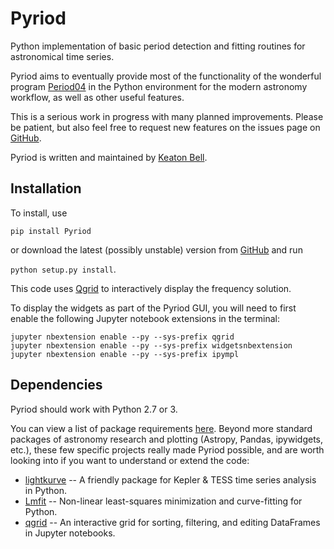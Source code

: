 # Pyriod

Python implementation of basic period detection and fitting routines for astronomical time series.  

Pyriod aims to eventually provide most of the functionality of the wonderful program [Period04](https://www.univie.ac.at/tops/Period04/) in the Python environment for the modern astronomy workflow, as well as other useful features.

This is a serious work in progress with many planned improvements. Please be patient, but also feel free to request new features on the issues page on [GitHub](https://github.com/keatonb/Pyriod/issues).

Pyriod is written and maintained by [Keaton Bell](http://staff.washington.edu/keatonb/).

## Installation

To install, use

```pip install Pyriod```

or download the latest (possibly unstable) version from [GitHub](https://github.com/keatonb/Pyriod) and run

```python setup.py install```.

This code uses [Qgrid](https://github.com/quantopian/qgrid) to interactively display the frequency solution. 

To display the widgets as part of the Pyriod GUI, you will need to first enable the following Jupyter notebook extensions in the terminal:
```
jupyter nbextension enable --py --sys-prefix qgrid
jupyter nbextension enable --py --sys-prefix widgetsnbextension
jupyter nbextension enable --py --sys-prefix ipympl
```

## Dependencies

Pyriod should work with Python 2.7 or 3. 

You can view a list of package requirements [here](https://github.com/keatonb/Pyriod/blob/master/requirements.txt). Beyond more standard packages of astronomy research and plotting (Astropy, Pandas, ipywidgets, etc.), these few specific projects really made Pyriod possible, and are worth looking into if you want to understand or extend the code:

 * [lightkurve](https://docs.lightkurve.org/) -- A friendly package for Kepler & TESS time series analysis in Python.
 * [Lmfit](https://lmfit.github.io/lmfit-py/) -- Non-linear least-squares minimization and curve-fitting for Python.
 * [qgrid](https://github.com/quantopian/qgrid) -- An interactive grid for sorting, filtering, and editing DataFrames in Jupyter notebooks.
